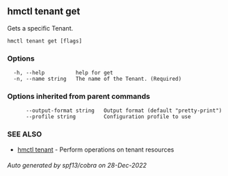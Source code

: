 ## hmctl tenant get

Gets a specific Tenant.

```
hmctl tenant get [flags]
```

### Options

```
  -h, --help          help for get
  -n, --name string   The name of the Tenant. (Required)
```

### Options inherited from parent commands

```
      --output-format string   Output format (default "pretty-print")
      --profile string         Configuration profile to use
```

### SEE ALSO

* [hmctl tenant](hmctl_tenant.md)	 - Perform operations on tenant resources

###### Auto generated by spf13/cobra on 28-Dec-2022
